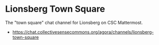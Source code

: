 # Lionsberg Town Square

The "town square" chat channel for Lionsberg on CSC Mattermost.

- <https://chat.collectivesensecommons.org/agora/channels/lionsberg-town-square>